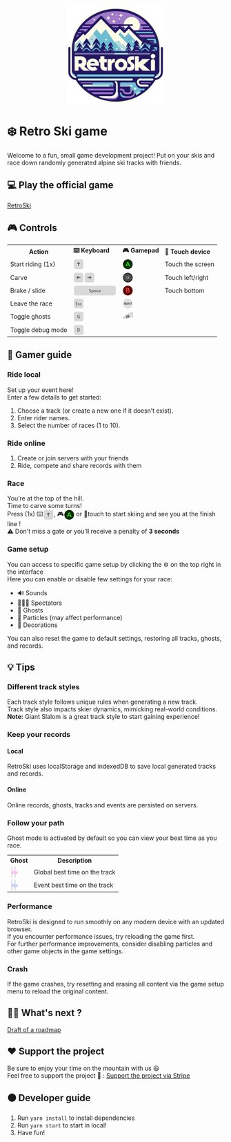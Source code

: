 <p align="center">
  <img src="src/assets/logos/logo.png"/>
</p>

# ❄️ Retro Ski game
Welcome to a fun, small game development project!
Put on your skis and race down randomly generated alpine ski tracks with friends.

## 💻 Play the official game
<a href="https://retro-ski.ch">RetroSki</a>

## 🎮 Controls
<table>
  <tr>
    <th>Action</th>
    <th align="left">⌨️ Keyboard</th>
    <th align="left">🎮 Gamepad</th>
    <th align="left">📱 Touch device</th>
  </tr>
  <tr>
    <td>Start riding (1x)</td>
    <td><img src="src/assets/icons/keyboard_arrow_up.png" valign="bottom"/></td>
    <td><img src="src/assets/icons/gamepad_a.png" valign="bottom"/></td>
    <td>Touch the screen</td>
  </tr>
  <tr>
    <td>Carve</td>
    <td><img src="src/assets/icons/keyboard_arrow_left.png" valign="bottom"/><img src="src/assets/icons/keyboard_arrow_right.png" valign="bottom"/></td>
    <td><img src="src/assets/icons/gamepad_left_stick.png" valign="bottom"/></td>
    <td>Touch left/right</td>
  </tr>
  <tr>
    <td>Brake / slide</td>
    <td><img src="src/assets/icons/keyboard_space.png" valign="bottom"/></td>
    <td><img src="src/assets/icons/gamepad_b.png" valign="bottom"/></td>
    <td>Touch bottom</td>
  </tr>
  <tr>
    <td>Leave the race</td>
    <td><img src="src/assets/icons/keyboard_exit.png" valign="bottom"/></td>
    <td><img src="src/assets/icons/gamepad_select.png" valign="bottom"/></td>
    <td></td>
  </tr>
  <tr>
    <td>Toggle ghosts</td>
    <td><img src="src/assets/icons/keyboard_g.png" valign="bottom"/></td>
    <td><img src="src/assets/icons/gamepad_left_bumper.png" valign="bottom"/></td>
    <td></td>
  </tr>
  <tr>
    <td>Toggle debug mode</td>
    <td><img src="src/assets/icons/keyboard_d.png" valign="bottom"/></td>
    <td></td>
    <td></td>
  </tr>
</table>

## 📘 Gamer guide
### Ride local
Set up your event here!<br>
Enter a few details to get started:<br>
1. Choose a track (or create a new one if it doesn’t exist).
2. Enter rider names.
3. Select the number of races (1 to 10).

### Ride online
1. Create or join servers with your friends
2. Ride, compete and share records with them

### Race
You’re at the top of the hill. <br>
Time to carve some turns!<br>
Press (1x) ⌨️<img src="src/assets/icons/keyboard_arrow_up.png" valign="bottom"/>, 🎮<img src="src/assets/icons/gamepad_a.png" valign="bottom"/> or 📱touch to start skiing and see you at the finish line !<br>
⚠️ Don't miss a gate or you'll receive a penalty of <b>3 seconds</b>

### Game setup
You can access to specific game setup by clicking the ⚙️ on the top right in the interface<br>
Here you can enable or disable few settings for your race:
<ul>
  <li>🔊 Sounds</li>
  <li>🧑‍🤝‍🧑 Spectators</li>
  <li>👻 Ghosts</li>
  <li>🫧 Particles (may affect performance)</li>
  <li>🌲 Decorations</li>
</ul>
You can also reset the game to default settings, restoring all tracks, ghosts, and records.

## 💡 Tips
### Different track styles
Each track style follows unique rules when generating a new track.<br> 
Track style also impacts skier dynamics, mimicking real-world conditions.<br>
<b>Note:</b> Giant Slalom is a great track style to start gaining experience!

### Keep your records
#### Local
RetroSki uses localStorage and indexedDB to save local generated tracks and records.
#### Online
Online records, ghosts, tracks and events are persisted on servers.

### Follow your path
Ghost mode is activated by default so you can view your best time as you race.<br>
<table>
  <tr>
    <th>Ghost</th>
    <th>Description</th>
  </tr>
  <tr>
    <td><img src="src/assets/icons/global_record_ghost.png" valign="bottom"/></td>
    <td>Global best time on the track</td>
  </tr>
  <tr>
    <td><img src="src/assets/icons/event_record_ghost.png" valign="bottom"/></td>
    <td>Event best time on the track</td>
  </tr>
</table>

### Performance
RetroSki is designed to run smoothly on any modern device with an updated browser.<br>
If you encounter performance issues, try reloading the game first.<br>
For further performance improvements, consider disabling particles and other game objects in the game settings.

### Crash
If the game crashes, try resetting and erasing all content via the game setup menu to reload the original content.

## 👷‍♂️ What's next ?
<a href="roadmap.md">Draft of a roadmap</a>

## ❤️ Support the project
Be sure to enjoy your time on the mountain with us 😃<br>
Feel free to support the project 🙏 :
<a href="https://donate.stripe.com/7sIaGu2wO52K9S8aEE">Support the project via Stripe</a>

## ⚫ Developer guide
1. Run `yarn install` to install dependencies
2. Run `yarn start` to start in local!
3. Have fun!
